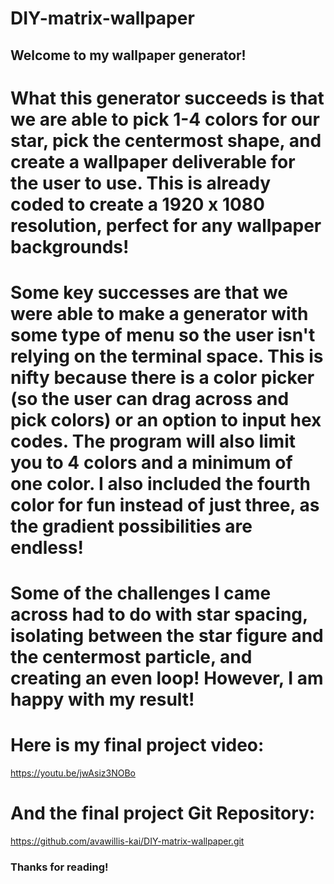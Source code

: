 # DIY-matrix-wallpaper
## Welcome to my wallpaper generator!

# What this generator succeeds is that we are able to pick 1-4 colors for our star, pick the centermost shape, and create a wallpaper deliverable for the user to use. This is already coded to create a 1920 x 1080 resolution, perfect for any wallpaper backgrounds!

# Some key successes are that we were able to make a generator with some type of menu so the user isn't relying on the terminal space. This is nifty because there is a color picker (so the user can drag across and pick colors) or an option to input hex codes. The program will also limit you to 4 colors and a minimum of one color. I also included the fourth color for fun instead of just three, as the gradient possibilities are endless!

# Some of the challenges I came across had to do with star spacing, isolating between the star figure and the centermost particle, and creating an even loop! However, I am happy with my result!

# Here is my final project video:
https://youtu.be/jwAsiz3NOBo

# And the final project Git Repository:
 https://github.com/avawillis-kai/DIY-matrix-wallpaper.git


 ### Thanks for reading!

